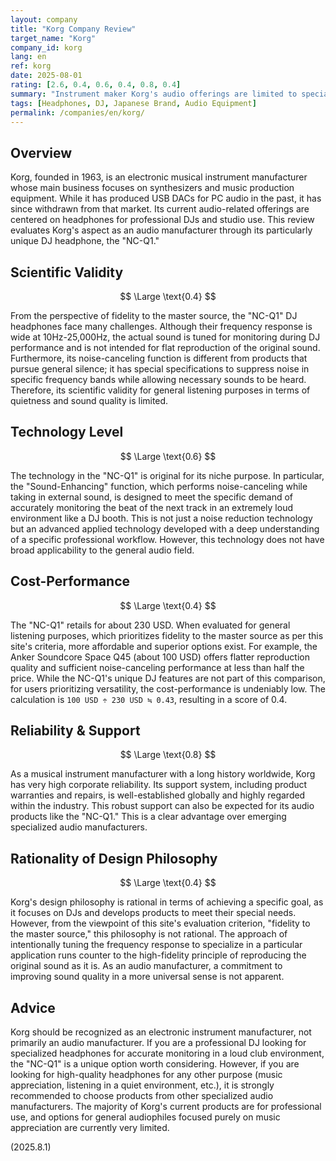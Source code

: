 ```yaml
---
layout: company
title: "Korg Company Review"
target_name: "Korg"
company_id: korg
lang: en
ref: korg
date: 2025-08-01
rating: [2.6, 0.4, 0.6, 0.4, 0.8, 0.4]
summary: "Instrument maker Korg's audio offerings are limited to specialized headphones for DJs and studio use. While serving a niche demand, they face challenges in playback fidelity and versatility for general listening."
tags: [Headphones, DJ, Japanese Brand, Audio Equipment]
permalink: /companies/en/korg/
---
```


## Overview

Korg, founded in 1963, is an electronic musical instrument manufacturer whose main business focuses on synthesizers and music production equipment. While it has produced USB DACs for PC audio in the past, it has since withdrawn from that market. Its current audio-related offerings are centered on headphones for professional DJs and studio use. This review evaluates Korg's aspect as an audio manufacturer through its particularly unique DJ headphone, the "NC-Q1."

## Scientific Validity

$$ \Large \text{0.4} $$

From the perspective of fidelity to the master source, the "NC-Q1" DJ headphones face many challenges. Although their frequency response is wide at 10Hz-25,000Hz, the actual sound is tuned for monitoring during DJ performance and is not intended for flat reproduction of the original sound. Furthermore, its noise-canceling function is different from products that pursue general silence; it has special specifications to suppress noise in specific frequency bands while allowing necessary sounds to be heard. Therefore, its scientific validity for general listening purposes in terms of quietness and sound quality is limited.

## Technology Level

$$ \Large \text{0.6} $$

The technology in the "NC-Q1" is original for its niche purpose. In particular, the "Sound-Enhancing" function, which performs noise-canceling while taking in external sound, is designed to meet the specific demand of accurately monitoring the beat of the next track in an extremely loud environment like a DJ booth. This is not just a noise reduction technology but an advanced applied technology developed with a deep understanding of a specific professional workflow. However, this technology does not have broad applicability to the general audio field.

## Cost-Performance

$$ \Large \text{0.4} $$

The "NC-Q1" retails for about 230 USD. When evaluated for general listening purposes, which prioritizes fidelity to the master source as per this site's criteria, more affordable and superior options exist. For example, the Anker Soundcore Space Q45 (about 100 USD) offers flatter reproduction quality and sufficient noise-canceling performance at less than half the price. While the NC-Q1's unique DJ features are not part of this comparison, for users prioritizing versatility, the cost-performance is undeniably low. The calculation is `100 USD ÷ 230 USD ≒ 0.43`, resulting in a score of 0.4.

## Reliability & Support

$$ \Large \text{0.8} $$

As a musical instrument manufacturer with a long history worldwide, Korg has very high corporate reliability. Its support system, including product warranties and repairs, is well-established globally and highly regarded within the industry. This robust support can also be expected for its audio products like the "NC-Q1." This is a clear advantage over emerging specialized audio manufacturers.

## Rationality of Design Philosophy

$$ \Large \text{0.4} $$

Korg's design philosophy is rational in terms of achieving a specific goal, as it focuses on DJs and develops products to meet their special needs. However, from the viewpoint of this site's evaluation criterion, "fidelity to the master source," this philosophy is not rational. The approach of intentionally tuning the frequency response to specialize in a particular application runs counter to the high-fidelity principle of reproducing the original sound as it is. As an audio manufacturer, a commitment to improving sound quality in a more universal sense is not apparent.

## Advice

Korg should be recognized as an electronic instrument manufacturer, not primarily an audio manufacturer. If you are a professional DJ looking for specialized headphones for accurate monitoring in a loud club environment, the "NC-Q1" is a unique option worth considering. However, if you are looking for high-quality headphones for any other purpose (music appreciation, listening in a quiet environment, etc.), it is strongly recommended to choose products from other specialized audio manufacturers. The majority of Korg's current products are for professional use, and options for general audiophiles focused purely on music appreciation are currently very limited.

(2025.8.1)
